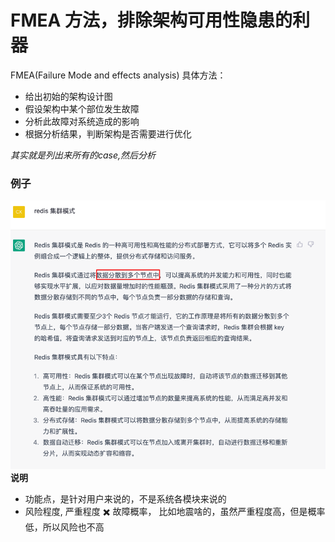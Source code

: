 # FMEA 方法，排除架构可用性隐患的利器
FMEA(Failure Mode and effects analysis) 具体方法：  
- 给出初始的架构设计图
- 假设架构中某个部位发生故障
- 分析此故障对系统造成的影响
- 根据分析结果，判断架构是否需要进行优化

*其实就是列出来所有的case,然后分析*  

### 例子  
![img.png](img.png)  
**说明**
- 功能点，是针对用户来说的，不是系统各模块来说的  
- 风险程度, 严重程度 ✖️ 故障概率， 比如地震啥的，虽然严重程度高，但是概率低，所以风险也不高  

